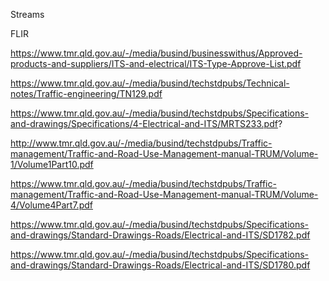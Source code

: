 Streams

FLIR

https://www.tmr.qld.gov.au/-/media/busind/businesswithus/Approved-products-and-suppliers/ITS-and-electrical/ITS-Type-Approve-List.pdf

https://www.tmr.qld.gov.au/-/media/busind/techstdpubs/Technical-notes/Traffic-engineering/TN129.pdf

https://www.tmr.qld.gov.au/-/media/busind/techstdpubs/Specifications-and-drawings/Specifications/4-Electrical-and-ITS/MRTS233.pdf?

http://www.tmr.qld.gov.au/-/media/busind/techstdpubs/Traffic-management/Traffic-and-Road-Use-Management-manual-TRUM/Volume-1/Volume1Part10.pdf

https://www.tmr.qld.gov.au/-/media/busind/techstdpubs/Traffic-management/Traffic-and-Road-Use-Management-manual-TRUM/Volume-4/Volume4Part7.pdf

https://www.tmr.qld.gov.au/-/media/busind/techstdpubs/Specifications-and-drawings/Standard-Drawings-Roads/Electrical-and-ITS/SD1782.pdf

https://www.tmr.qld.gov.au/-/media/busind/techstdpubs/Specifications-and-drawings/Standard-Drawings-Roads/Electrical-and-ITS/SD1780.pdf
